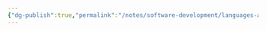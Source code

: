 ```yaml
---
{"dg-publish":true,"permalink":"/notes/software-development/languages-and-frameworks/python/0-python-programming-mooc/introduction/part-1/01-basics/01-basics-gee/","created":"2025-07-13T15:25:00.227+08:00"}
---
```


